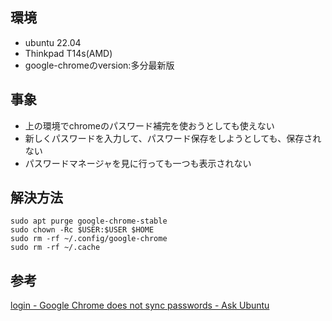 ## 環境
- ubuntu 22.04
- Thinkpad T14s(AMD)
- google-chromeのversion:多分最新版

## 事象
- 上の環境でchromeのパスワード補完を使おうとしても使えない
- 新しくパスワードを入力して、パスワード保存をしようとしても、保存されない
- パスワードマネージャを見に行っても一つも表示されない

## 解決方法

```
sudo apt purge google-chrome-stable
sudo chown -Rc $USER:$USER $HOME
sudo rm -rf ~/.config/google-chrome
sudo rm -rf ~/.cache
```

## 参考
[login - Google Chrome does not sync passwords - Ask Ubuntu](https://askubuntu.com/questions/1151243/google-chrome-does-not-sync-passwords)